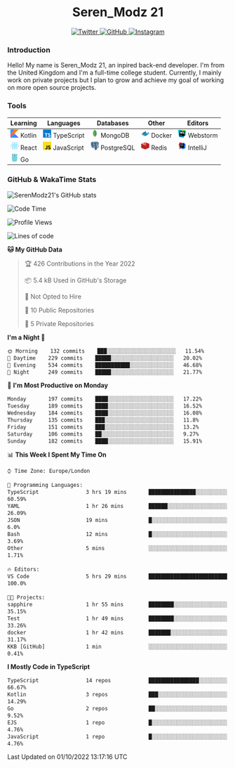 <div align="center">
  <h1>Seren_Modz 21</h1>
  <a href="https://twitter.com/SerenModz21">
    <img alt="Twitter" src="https://img.shields.io/badge/twitter%20-%231DA1F2.svg?&style=for-the-badge&logo=Twitter&logoColor=white">
  </a>
  <a href="https://github.com/SerenModz21">
    <img alt="GitHub" src="https://img.shields.io/badge/github%20-%23121011.svg?&style=for-the-badge&logo=github&logoColor=white">
  </a>
  <a href="https://www.instagram.com/serenmodz21">
    <img alt="Instagram" src="https://img.shields.io/badge/instagram%20-%23E4405F.svg?&style=for-the-badge&logo=Instagram&logoColor=white">
  </a>
</div>

### Introduction

Hello! My name is Seren_Modz 21, an inpired back-end developer. I'm from the United Kingdom and I'm a full-time college student. Currently, I mainly work on private projects but I plan to grow and achieve my goal of working on more open source projects. 

### Tools

 **Learning**                                        | **Languages**                                               | **Databases**                                               | **Other**                                           | **Editors**                                                  
-----------------------------------------------------|-------------------------------------------------------------|-------------------------------------------------------------|-----------------------------------------------------|--------------------------------------------------------------
 <img width="19px" src="./assets/kotlin.svg"> Kotlin | <img width="19px" src="./assets/typescript.svg"> TypeScript | <img width="19px" src="./assets/mongodb.svg"> MongoDB       | <img width="19px" src="./assets/docker.svg"> Docker | <img width="19px" src="./assets/webstorm.svg"> Webstorm      
 <img width="19px" src="./assets/react.svg"> React   | <img width="19px" src="./assets/javascript.svg"> JavaScript | <img width="19px" src="./assets/postgresql.svg"> PostgreSQL | <img width="19px" src="./assets/redis.svg"> Redis   | <img width="19px" src="./assets/intellij-idea.svg"> IntelliJ
 <img width="19px" src="./assets/go.svg"> Go         |                                                             |                                                             |                                                     |                                                                                                               

### GitHub & WakaTime Stats

![SerenModz21's GitHub stats](https://github-readme-stats.vercel.app/api?username=SerenModz21&show_icons=true&theme=dark)

<!--START_SECTION:waka-->
![Code Time](http://img.shields.io/badge/Code%20Time-1%2C556%20hrs%2039%20mins-blue)

![Profile Views](http://img.shields.io/badge/Profile%20Views-0-blue)

![Lines of code](https://img.shields.io/badge/From%20Hello%20World%20I%27ve%20Written-13%20Thousand%20lines%20of%20code-blue)

**🐱 My GitHub Data** 

> 🏆 426 Contributions in the Year 2022
 > 
> 📦 5.4 kB Used in GitHub's Storage 
 > 
> 🚫 Not Opted to Hire
 > 
> 📜 10 Public Repositories 
 > 
> 🔑 5 Private Repositories  
 > 
**I'm a Night 🦉** 

```text
🌞 Morning    132 commits    ███░░░░░░░░░░░░░░░░░░░░░░   11.54% 
🌆 Daytime    229 commits    █████░░░░░░░░░░░░░░░░░░░░   20.02% 
🌃 Evening    534 commits    ███████████░░░░░░░░░░░░░░   46.68% 
🌙 Night      249 commits    █████░░░░░░░░░░░░░░░░░░░░   21.77%

```
📅 **I'm Most Productive on Monday** 

```text
Monday       197 commits    ████░░░░░░░░░░░░░░░░░░░░░   17.22% 
Tuesday      189 commits    ████░░░░░░░░░░░░░░░░░░░░░   16.52% 
Wednesday    184 commits    ████░░░░░░░░░░░░░░░░░░░░░   16.08% 
Thursday     135 commits    ███░░░░░░░░░░░░░░░░░░░░░░   11.8% 
Friday       151 commits    ███░░░░░░░░░░░░░░░░░░░░░░   13.2% 
Saturday     106 commits    ██░░░░░░░░░░░░░░░░░░░░░░░   9.27% 
Sunday       182 commits    ████░░░░░░░░░░░░░░░░░░░░░   15.91%

```


📊 **This Week I Spent My Time On** 

```text
⌚︎ Time Zone: Europe/London

💬 Programming Languages: 
TypeScript               3 hrs 19 mins       ███████████████░░░░░░░░░░   60.59% 
YAML                     1 hr 26 mins        ██████░░░░░░░░░░░░░░░░░░░   26.09% 
JSON                     19 mins             █░░░░░░░░░░░░░░░░░░░░░░░░   6.0% 
Bash                     12 mins             █░░░░░░░░░░░░░░░░░░░░░░░░   3.69% 
Other                    5 mins              ░░░░░░░░░░░░░░░░░░░░░░░░░   1.71%

🔥 Editors: 
VS Code                  5 hrs 29 mins       █████████████████████████   100.0%

🐱‍💻 Projects: 
sapphire                 1 hr 55 mins        ████████░░░░░░░░░░░░░░░░░   35.15% 
Test                     1 hr 49 mins        ████████░░░░░░░░░░░░░░░░░   33.26% 
docker                   1 hr 42 mins        ███████░░░░░░░░░░░░░░░░░░   31.17% 
KKB [GitHub]             1 min               ░░░░░░░░░░░░░░░░░░░░░░░░░   0.41%

```

**I Mostly Code in TypeScript** 

```text
TypeScript               14 repos            ████████████████░░░░░░░░░   66.67% 
Kotlin                   3 repos             ███░░░░░░░░░░░░░░░░░░░░░░   14.29% 
Go                       2 repos             ██░░░░░░░░░░░░░░░░░░░░░░░   9.52% 
EJS                      1 repo              █░░░░░░░░░░░░░░░░░░░░░░░░   4.76% 
JavaScript               1 repo              █░░░░░░░░░░░░░░░░░░░░░░░░   4.76%

```



 Last Updated on 01/10/2022 13:17:16 UTC
<!--END_SECTION:waka-->
